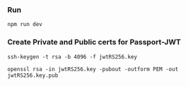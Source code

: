 ### Run 

`npm run dev`


### Create Private and Public certs for Passport-JWT

`ssh-keygen -t rsa -b 4096 -f jwtRS256.key`

`openssl rsa -in jwtRS256.key -pubout -outform PEM -out jwtRS256.key.pub`